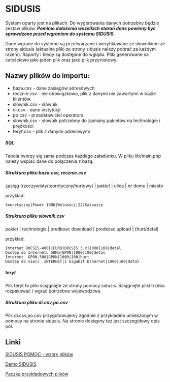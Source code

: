 # SIDUSIS

System oparty jest na plikach. Do wygerowania danych potrzebny będzie zestaw plików. ***Pomimo dołożenia wszelkich starań dane powinny być sprawdzone przed wgraniem do systemu SIDUSIS***.

Dane wgrane do systemu są przetwarzane i weryfikowane ze słownikiem ze strony sidusis (aktualne pliki ze strony sidusis należy pobrać za każdym razem). Raporty i błedy są dostępne do wglądu. Pliki generowane sa całościowo jako jeden plik oraz jako plik przyrostowy.

## Nazwy plików do importu:

   * baza.csv - dane zasięgów adresówych 
   * recznie.csv - nie obowiązkowo, plik z danymi nie zawartymi w bazie klientów.
   * slownik.csv - słownik 
   * di.csv - dane instytucji
   * po.csv - przedstawiciel operatora
   * slownik.csv - słownik potrzebny do zamiany pakietów na technologie i prędkości
   * teryt.csv - plik z danymi adresowymi 

#####  SQL

Tabela tworzy się sama podczas każdego załadunku. W pliku lib/main.php nalezy wspiać dane do połączenia z bazą.


#####  Struktura pliku baza.csv, recznie.csv
 
 zasięg (rzeczywisty/teoretyczny/hurtowy) | pakiet | ulica | nr domu | miasto
 
 przykład: 
``` 
teoretyczny|Power 1000|Wolności|22|Katowice 
```

#####  Struktura pliku slownik.csv
 
pakiet | technologia | predkosc download | predkosc upload | (hurt/detal)
 
 przykład: 
``` 
Internet DOCSIS-400|(EURO)DOCSIS 3.x|1000|100|detal
Dostęp do Internetu 50Mb|GPON|1000|100|detal
Internet  GPON-500|GPON|1000|100|hurt
Dostęp do sieci  INTERNET|1 Gigabit Ethernet|1000|100|detal 
```



#####  teryt

Plik teryt to pliki ściągnięte ze strony pomocy sidusis. Ściągnięte pliki trzeba rozpakować i wgrać potrzebne województwa.

#####  Struktura pliku di.csv,po.csv

Plik di.csv,po.csv przygotowujemy zgodnie z przykładem umieszonym w pomocy na stronie sidusis. Na stronie dostępny też jest szczegółowy opis pól. 

## Linki

[SIDUSIS POMOC - wzory plików ](https://internet.gov.pl/help/)

[Demo SIDUSIS](https://sidusis.aniatel.pl/)

[Paczka przykładowych plików](https://sidusis.aniatel.pl/przyklady.tgz)
